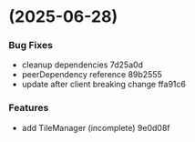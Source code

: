 #  (2025-06-28)


### Bug Fixes

* cleanup dependencies 7d25a0d
* peerDependency reference 89b2555
* update after client breaking change ffa91c6


### Features

* add TileManager (incomplete) 9e0d08f



